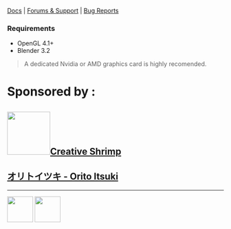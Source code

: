
[Docs](https://malt3d.com) | [Forums & Support](https://github.com/bnpr/Malt/discussions) | [Bug Reports](https://github.com/bnpr/Malt/issues)

### Requirements

- OpenGL 4.1+
- Blender 3.2

> A dedicated Nvidia or AMD graphics card is highly recomended.  

# Sponsored by :

## <a href="https://www.creativeshrimp.com/"><img src="/docs/images/creativeshrimp_logo.png" height="100">Creative Shrimp<a>

## <a href="https://twitter.com/MatchaChoco010">オリトイツキ - Orito Itsuki<a>

---

<a href="https://patreon.com/pragma37"><img src="/docs/images/become_a_patron.png" height="60"><a> <a href="https://www.paypal.com/donate/?hosted_button_id=C798LTMW7FUFN"><img src="https://www.paypalobjects.com/webstatic/mktg/logo/pp_cc_mark_111x69.jpg" height="60"><a>


